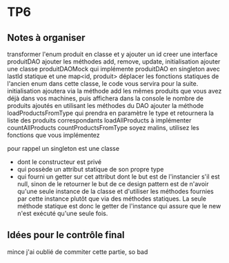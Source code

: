 # TP6

## Notes à organiser

transformer l'enum produit en classe et y ajouter un id
creer une interface produitDAO 
ajouter les méthodes add, remove, update, initialisation
ajouter une classe produitDAOMock qui implémente produitDAO en singleton avec lastId statique et une map<id, produit>
déplacer les fonctions statiques de l'ancien enum dans cette classe, le code vous servira pour la suite.
initialisation ajoutera via la méthode add les mêmes produits que vous avez déjà dans vos machines, puis affichera dans la console le nombre de produits ajoutés en utilisant les méthodes du DAO
ajouter la méthode loadProductsFromType qui prendra en paramètre le type et retournera la liste des produits correspondants
loadAllProducts à implémenter
countAllProducts
countProductsFromType
soyez malins, utilisez les fonctions que vous implémentez

pour rappel un singleton est une classe 
- dont le constructeur est privé
- qui possède un attribut statique de son propre type
- qui fourni un getter sur cet attribut dont le but est de l'instancier s'il est null, sinon de le retourner
le but de ce design pattern est de n'avoir qu'une seule instance de la classe et d'utiliser les méthodes fournies par cette instance plutôt que via des méthodes statiques. La seule méthode statique est donc le getter de l'instance qui assure que le new n'est exécuté qu'une seule fois.

## Idées pour le contrôle final

mince j'ai oublié de commiter cette partie, so bad
